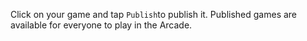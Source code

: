 Click on your game and tap `Publish`to publish it. Published games are available for everyone to play in the Arcade.